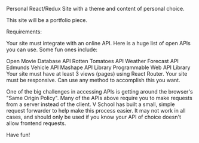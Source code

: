 Personal React/Redux Site with a theme and content of personal choice.

This site will be a portfolio piece.

Requirements:

Your site must integrate with an online API. Here is a huge list of open APIs you can use. Some fun ones include: 

Open Movie Database API
Rotten Tomatoes API
Weather Forecast API
Edmunds Vehicle API
Mashape API Library
Programmable Web API Library
Your site must have at least 3 views (pages) using React Router.
Your site must be responsive. Can use any method to accomplish this you want.

One of the big challenges in accessing APIs is getting around the browser's "Same Origin Policy". Many of the APIs above require you to make requests from a server instead of the client. V School has built a small, simple request forwarder to help make this process easier. It may not work in all cases, and should only be used if you know your API of choice doesn't allow frontend requests.

Have fun!
